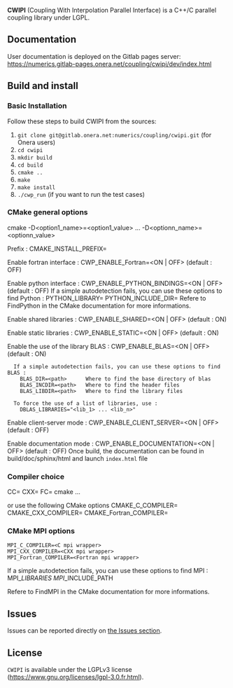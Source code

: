 **CWIPI** (Coupling With Interpolation Parallel Interface) is a C++/C parallel coupling library under LGPL.

## Documentation  ##
 
User documentation is deployed on the Gitlab pages server: https://numerics.gitlab-pages.onera.net/coupling/cwipi/dev/index.html

## Build and install ##

### Basic Installation

Follow these steps to build CWIPI from the sources:

1. `git clone git@gitlab.onera.net:numerics/coupling/cwipi.git` (for Onera users)
2. `cd cwipi`
3. `mkdir build`
4. `cd build`
5. `cmake ..`
6. `make`
7. `make install`
8. `./cwp_run` (if you want to run the test cases)

### CMake general options

cmake -D<option1_name>=<option1_value> ... -D<optionn_name>=<optionn_value>

Prefix :
    CMAKE_INSTALL_PREFIX=<prefix>

Enable fortran interface :
    CWP_ENABLE_Fortran=<ON | OFF> (default : OFF)

Enable python interface :
    CWP_ENABLE_PYTHON_BINDINGS=<ON | OFF> (default : OFF)
      If a simple autodetection fails, you can use these options to find Python :
        PYTHON_LIBRARY=<path>
        PYTHON_INCLUDE_DIR=<path>
      Refere to FindPython in the CMake documentation for more informations.

Enable shared libraries :
    CWP_ENABLE_SHARED=<ON | OFF> (default : ON)

Enable static libraries :
    CWP_ENABLE_STATIC=<ON | OFF> (default : ON)

Enable the use of the library BLAS :
    CWP_ENABLE_BLAS=<ON | OFF> (default : ON)

      If a simple autodetection fails, you can use these options to find BLAS :
        BLAS_DIR=<path>      Where to find the base directory of blas
        BLAS_INCDIR=<path>   Where to find the header files
        BLAS_LIBDIR=<path>   Where to find the library files

      To force the use of a list of libraries, use :
        DBLAS_LIBRARIES="<lib_1> ... <lib_n>"

Enable client-server mode :
    CWP_ENABLE_CLIENT_SERVER=<ON | OFF> (default : OFF)

Enable documentation mode :
     CWP_ENABLE_DOCUMENTATION=<ON | OFF> (default : OFF)
     Once build, the documentation can be found in build/doc/sphinx/html and launch `index.html` file

### Compiler choice

CC=<C compiler> CXX=<CXX compiler> FC=<Fortran compiler> cmake ...

or use the following CMake options
    CMAKE_C_COMPILER=<C compiler>
    CMAKE_CXX_COMPILER=<CXX compiler>
    CMAKE_Fortran_COMPILER=<Fortran compiler>

### CMake MPI options

    MPI_C_COMPILER=<C mpi wrapper>
    MPI_CXX_COMPILER=<CXX mpi wrapper>
    MPI_Fortran_COMPILER=<Fortran mpi wrapper>

If a simple autodetection fails, you can use these options to find MPI :
    MPI_<lang>_LIBRARIES
    MPI_<lang>_INCLUDE_PATH

Refere to FindMPI in the CMake documentation for more informations.

## Issues ##

Issues can be reported directly on [the Issues section](https://gitlab.onera.net/numerics/coupling/cwipi/-/issues).

## License ##

`CWIPI` is available under the LGPLv3 license (https://www.gnu.org/licenses/lgpl-3.0.fr.html).
